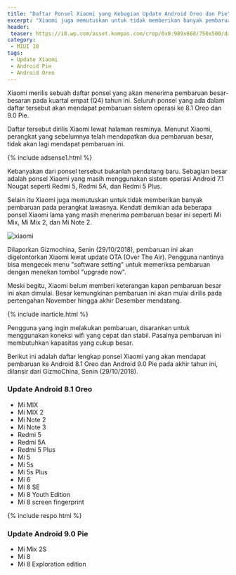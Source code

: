 ```yaml
---
title: "Daftar Ponsel Xiaomi yang Kebagian Update Android Oreo dan Pie"
excerpt: "Xiaomi juga memutuskan untuk tidak memberikan banyak pembaruan pada perangkat lawasnya updater."
header:
 teaser: https://i0.wp.com/asset.kompas.com/crop/0x0:989x660/750x500/data/photo/2017/09/27/4024372441.jpeg?resize=320,170
category:
 - MIUI 10
tags:
 - Update Xiaomi
 - Android Pie
 - Android Oreo
---
```

Xiaomi merilis sebuah daftar ponsel yang akan menerima pembaruan besar-besaran pada kuartal empat (Q4) tahun ini. Seluruh ponsel yang ada dalam daftar tersebut akan mendapat pembaruan sistem operasi ke 8.1 Oreo dan 9.0 Pie.

Daftar tersebut dirilis Xiaomi lewat halaman resminya. Menurut Xiaomi, perangkat yang sebelumnya telah mendapatkan dua pembaruan besar, tidak akan lagi mendapat pembaruan ini.

{% include adsense1.html %}

Kebanyakan dari ponsel tersebut bukanlah pendatang baru. Sebagian besar adalah ponsel Xiaomi yang masih menggunakan sistem operasi Android 7.1 Nougat seperti Redmi 5, Redmi 5A, dan Redmi 5 Plus.

Selain itu Xiaomi juga memutuskan untuk tidak memberikan banyak pembaruan pada perangkat lawasnya. Kendati demikian ada beberapa ponsel Xiaomi lama yang masih menerima pembaruan besar ini seperti Mi Mix, Mi Mix 2, dan Mi Note 2.

![xiaomi](https://asset.kompas.com/crop/0x0:989x660/750x500/data/photo/2017/09/27/4024372441.jpeg)

Dilaporkan Gizmochina, Senin (29/10/2018), pembaruan ini akan digelontorkan Xiaomi lewat update OTA (Over The Air). Pengguna nantinya bisa mengecek menu "software setting" untuk memeriksa pembaruan dengan menekan tombol "upgrade now".

Meski begitu, Xiaomi belum memberi keterangan kapan pembaruan besar ini akan dimulai. Besar kemungkinan pembaruan ini akan mulai dirilis pada pertengahan November hingga akhir Desember mendatang.

{% include inarticle.html %}

Pengguna yang ingin melakukan pembaruan, disarankan untuk menggunakan koneksi wifi yang cepat dan stabil. Pasalnya pembaruan ini membutuhkan kapasitas yang cukup besar.

Berikut ini adalah daftar lengkap ponsel Xiaomi yang akan mendapat pembaruan ke Android 8.1 Oreo dan Android 9.0 Pie pada akhir tahun ini, dilansir dari GizmoChina, Senin (29/10/2018).

### Update Android 8.1 Oreo

- Mi MIX
- Mi MIX 2
- Mi Note 2
- Mi Note 3
- Redmi 5
- Redmi 5A
- Redmi 5 Plus
- Mi 5
- Mi 5s
- Mi 5s Plus
- Mi 6
- Mi 8 SE
- Mi 8 Youth Edition
- Mi 8 screen fingerprint

{% include respo.html %}

### Update Android 9.0 Pie

- Mi Mix 2S
- Mi 8
- Mi 8 Exploration edition

